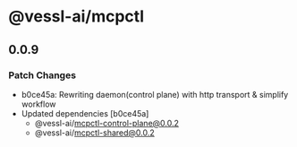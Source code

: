 # @vessl-ai/mcpctl

## 0.0.9

### Patch Changes

- b0ce45a: Rewriting daemon(control plane) with http transport & simplify workflow
- Updated dependencies [b0ce45a]
  - @vessl-ai/mcpctl-control-plane@0.0.2
  - @vessl-ai/mcpctl-shared@0.0.2
